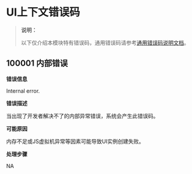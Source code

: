 # UI上下文错误码

> **说明：**
>
> 以下仅介绍本模块特有错误码，通用错误码请参考[通用错误码说明文档](../errorcode-universal.md)。

## 100001 内部错误

**错误信息**

Internal error.

**错误描述**

当出现了开发者解决不了的内部异常错误，系统会产生此错误码。

**可能原因**

内存不足或JS虚拟机异常等因素可能导致UI实例创建失败。

**处理步骤**

NA
